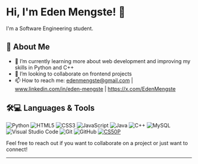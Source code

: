 
# Hi, I'm Eden Mengste! 👋

I'm a Software Engineering student.

## 🌟 About Me

- 🌱 I’m currently learning more about web development and improving my skills in Python and C++
- 👯 I’m looking to collaborate on frontend projects
- 📫 How to reach me: edenmengste@gmail.com | www.linkedin.com/in/eden-mengste | https://x.com/EdenMengste

## 🛠️💻 Languages & Tools

![Python](https://img.shields.io/badge/python-3670A0?style=for-the-badge&logo=python&logoColor=ffdd54)
![HTML5](https://img.shields.io/badge/html5-%23E34F26.svg?style=for-the-badge&logo=html5&logoColor=white)
![CSS3](https://img.shields.io/badge/css3-%231572B6.svg?style=for-the-badge&logo=css3&logoColor=white)
![JavaScript](https://img.shields.io/badge/javascript-%23323330.svg?style=for-the-badge&logo=javascript&logoColor=%23F7DF1E)
![Java](https://img.shields.io/badge/java-%23ED8B00.svg?style=for-the-badge&logo=openjdk&logoColor=white)
![C++](https://img.shields.io/badge/c++-%2300599C.svg?style=for-the-badge&logo=c%2B%2B&logoColor=white)
![MySQL](https://img.shields.io/badge/mysql-%2300f.svg?style=for-the-badge&logo=mysql&logoColor=white)
![Visual Studio Code](https://img.shields.io/badge/VS%20Code-0078d7.svg?style=for-the-badge&logo=visual-studio-code&logoColor=white)
![Git](https://img.shields.io/badge/git-%23F05033.svg?style=for-the-badge&logo=git&logoColor=white)
![GitHub](https://img.shields.io/badge/github-%23121011.svg?style=for-the-badge&logo=github&logoColor=white)
[![CS50P](https://img.shields.io/badge/CS50's_Python-Harvard_University-8A2BE2?style=for-the-badge&logo=python&logoColor=white)](https://cs50.harvard.edu/python/)



Feel free to reach out if you want to collaborate on a project or just want to connect!

---


<!---
edenmengste/edenmengste is a ✨ special ✨ repository because its `README.md` (this file) appears on your GitHub profile.
You can click the Preview link to take a look at your changes.
--->
